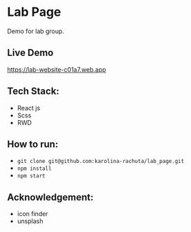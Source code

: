 # Lab Page
Demo for lab group.

## Live Demo
https://lab-website-c01a7.web.app
## Tech Stack:
- React js
- Scss
- RWD

## How to run:
- `git clone git@github.com:karolina-rachuta/lab_page.git`
- `npm install`
- `npm start`


## Acknowledgement:
- icon finder
- unsplash